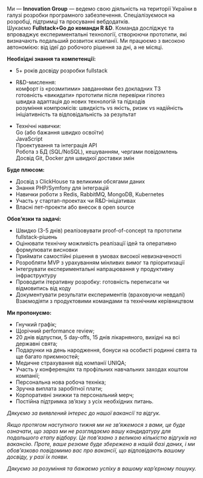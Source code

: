 Ми — **Innovation Group** — ведемо свою діяльність на території України в
галузі розробки програмного забезпечення. Спеціалізуємося на розробці,
підтримці та просуванні вебдодатків.  
Шукаємо **Fullstack+Go до команди R &D**. Команда досліджує та впроваджує
експериментальні технології, створюючи прототипи, які визначають подальший
розвиток компанії. Ми працюємо з високою автономією: від ідеї до робочого
рішення за дні, а не місяці.

**Необхідні знання та компетенції:**

  * 5+ років досвіду розробки fullstack
  * R&D-мислення:  
комфорт із «розмитими» завданнями без докладних ТЗ  
готовність «викидати» прототипи після перевірки гіпотез  
швидка адаптація до нових технологій та підходів  
розуміння компромісів: швидкість vs якість, ризик vs надійність  
ініціативність та відповідальність за результат

  * Технічні навички:  
Go (або бажання швидко освоїти)  
JavaScript  
Проектування та інтеграція API  
Робота з БД (SQL/NoSQL), кешуванням, чергами повідомлень  
Досвід Git, Docker для швидкої доставки змін

**Буде плюсом:**

  * Досвід з ClickHouse та великими обсягами даних
  * Знання PHP/Symfony для інтеграцій
  * Навички роботи з Redis, RabbitMQ, MongoDB, Kubernetes
  * Участь у стартап-проектах чи R&D-ініціативах
  * Власні пет-проекти або внесок в open source

**Обов’язки та задачі:**

  * Швидко (3-5 днів) реалізовувати proof-of-concept та прототипи fullstack-рішень
  * Оцінювати технічну можливість реалізації ідей та оперативно формулювати висновки
  * Приймати самостійні рішення в умовах високої невизначеності
  * Розробляти MVP з урахуванням мінливих вимог та пріоритизації
  * Інтегрувати експериментальні напрацювання у продуктивну інфраструктуру
  * Проводити ітеративну розробку: готовність переписати чи відмовитись від коду
  * Документувати результати експериментів (враховуючи невдалі)  
Взаємодіяти з продуктовими командами та технічним керівництвом

**Ми пропонуємо:**

  * Гнучкий графік;
  * Щорічний performance review;
  * 20 днів відпустки, 5 day-offs, 15 днів лікарняного, вихідні на всі державні свята;
  * Подарунки на день народження, бонуси на особисті родинні свята та ще багато приємностей;
  * Медичне страхування від компанії UNIQA;
  * Участь у конференціях та профільних навчальних заходах коштом компанії;
  * Персональна нова робоча техніка;
  * Зручна виплата заробітної плати;
  * Корпоративні знижки та персональний мерч;
  * Постійна підтримка зв’язку з усіх необхідних питань.

_Дякуємо за виявлений інтерес до нашої вакансії та відгук._

_Якщо протягом наступного тижня ми не зв’яжемося з вами, це буде означати, що
зараз ми не розглядаємо вашу кандидатуру для подальшого етапу відбору. Це
пов’язано з великою кількістю відгуків на вакансію. Проте, ваше резюме буде
збережено в нашій базі даних, і ми обов’язково повідомимо вас про вакансії, що
відповідають вашому досвіду, у разі їх появи._

_Дякуємо за розуміння та бажаємо успіху в вашому кар’єрному пошуку._